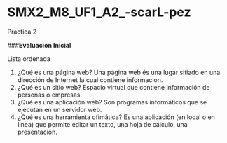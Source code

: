 # SMX2_M8_UF1_A2_-scarL-pez
Practica 2

###**Evaluación Inicial**

Lista ordenada
1. ¿Qué es una página web?
Una página web és una lugar sitiado en una dirección de Internet la cual contiene informacion.
2. ¿Qué es un sitio web?
Espacio virtual que contiene información de personas o empresas.
3. ¿Qué es una aplicación web?
Son programas informáticos que se ejecutan en un servidor web.
4. ¿Qué es una herramienta ofimática?
Es una aplicación (en local o en linea) que permite editar un texto, una hoja de cálculo, una
presentación.
